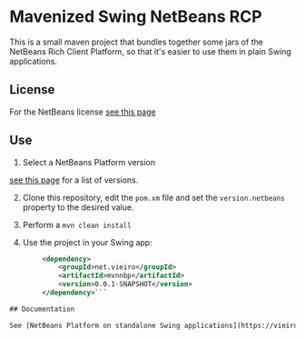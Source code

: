 # Mavenized Swing NetBeans RCP

This is a small maven project that bundles together some jars of the NetBeans Rich Client Platform, so that it's easier to use them in plain Swing applications.

## License

For the NetBeans license [see this page](https://netbeans.org/about/legal/product-licences.html)

## Use

1. Select a NetBeans Platform version

[see this page](http://bits.netbeans.org/nexus/content/groups/netbeans/org/netbeans/api/org-openide-util/) for a list of versions.

2. Clone this repository, edit the `pom.xm` file and set the `version.netbeans` property to the desired value.

3. Perform a `mvn clean install`

4. Use the project in your Swing app:

```xml
		<dependency>
			<groupId>net.vieiro</groupId>
			<artifactId>mvnnbp</artifactId>
			<version>0.0.1-SNAPSHOT</version>
		</dependency>```

## Documentation

See [NetBeans Platform on standalone Swing applications](https://vieiro.net/apuntes/swingnbrcp/) for examples.


